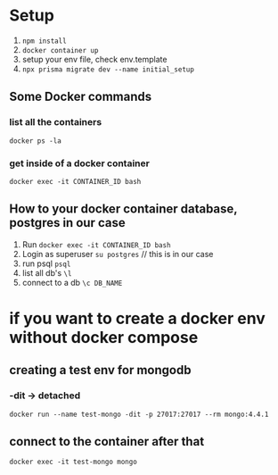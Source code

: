 # Setup

1. `npm install`
2. `docker container up`
3. setup your env file, check env.template 
4. `npx prisma migrate dev --name initial_setup`

## Some Docker commands

### list all the containers
`docker ps -la`

### get inside of a docker container
`docker exec -it CONTAINER_ID bash`

## How to your docker container database, postgres in our case

1. Run `docker exec -it CONTAINER_ID bash`
2. Login as superuser `su postgres` // this is in our case
3. run psql `psql`
4. list all db's `\l`
5. connect to a db `\c DB_NAME`

# if you want to create a docker env without docker compose
## creating a test env for mongodb
### -dit -> detached 
`docker run --name test-mongo -dit -p 27017:27017 --rm mongo:4.4.1`

## connect to the container after that
`docker exec -it test-mongo mongo`